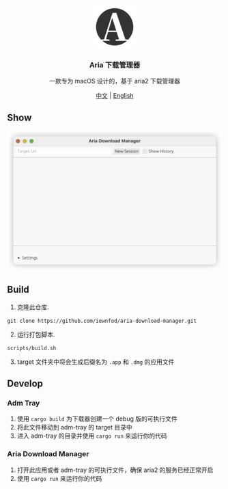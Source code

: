 <p align="center">
<a href="./assets/icon.raw.png">
<img src="./assets/icon.raw.png" width="100" height="100" alt="logo">
</a>
<h3 align="center">Aria 下载管理器</h3>
<p align="center">一款专为 macOS 设计的，基于 aria2 下载管理器</p>
</p>
<p align="center">
<a href="./README_zh.md">中文</a> | <a href="./README.md">English</a>
</p>


## Show
![show_img](./assets/show.png)

## Build
1. 克隆此仓库.
```shell
git clone https://github.com/iewnfod/aria-download-manager.git
```
2. 运行打包脚本.
```shell
scripts/build.sh
```
3. target 文件夹中将会生成后缀名为 `.app` 和 `.dmg` 的应用文件

## Develop
### Adm Tray
1. 使用 `cargo build` 为下载器创建一个 debug 版的可执行文件
2. 将此文件移动到 adm-tray 的 target 目录中
3. 进入 adm-tray 的目录并使用 `cargo run` 来运行你的代码
### Aria Download Manager
1. 打开此应用或者 adm-tray 的可执行文件，确保 aria2 的服务已经正常开启
2. 使用 `cargo run` 来运行你的代码
